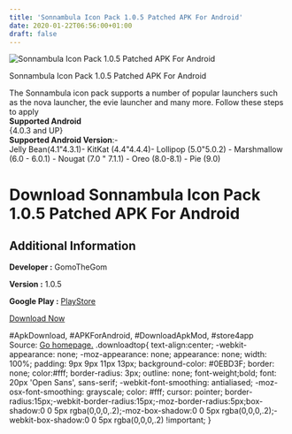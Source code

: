 ```yaml
---
title: 'Sonnambula Icon Pack 1.0.5 Patched APK For Android'
date: 2020-01-22T06:56:00+01:00
draft: false
---
```


![Sonnambula Icon Pack 1.0.5 Patched APK For Android](https://i0.wp.com/apkhome.net/wp-content/uploads/2020/01/Sonnambula-Icon-Pack-1.0.5-Patched.png "Sonnambula Icon Pack 1.0.5 Patched APK For Android")

  

Sonnambula Icon Pack 1.0.5 Patched APK For Android

The Sonnambula icon pack supports a number of popular launchers such as the nova launcher, the evie launcher and many more. Follow these steps to apply  
**Supported Android**  
{4.0.3 and UP}  
**Supported Android Version**:-  
Jelly Bean(4.1"4.3.1)- KitKat (4.4"4.4.4)- Lollipop (5.0"5.0.2) - Marshmallow (6.0 - 6.0.1) - Nougat (7.0 " 7.1.1) - Oreo (8.0-8.1) - Pie (9.0)

Download Sonnambula Icon Pack 1.0.5 Patched APK For Android
===========================================================

Additional Information
----------------------

**Developer :** GomoTheGom

**Version :** 1.0.5

**Google Play :** [PlayStore](https://play.google.com/store/apps/details?id=com.panotogomo.sonnambula)

  

[Download Now](https://store4app.co/post/sonnambula-icon-pack-1-0-5-patched-apk-for-android_1579611800)

  
#ApkDownload, #APKForAndroid, #DownloadApkMod, #store4app  
Source: [Go homepage.](https://store4app.co/post/sonnambula-icon-pack-1-0-5-patched-apk-for-android_1579611800) .downloadtop{ text-align:center; -webkit-appearance: none; -moz-appearance: none; appearance: none; width: 100%; padding: 9px 9px 11px 13px; background-color: #0EBD3F; border: none; color:#fff; border-radius: 3px; outline: none; font-weight;bold; font: 20px 'Open Sans', sans-serif; -webkit-font-smoothing: antialiased; -moz-osx-font-smoothing: grayscale; color: #fff; cursor: pointer; border-radius:15px;-webkit-border-radius:15px;-moz-border-radius:5px;box-shadow:0 0 5px rgba(0,0,0,.2);-moz-box-shadow:0 0 5px rgba(0,0,0,.2);-webkit-box-shadow:0 0 5px rgba(0,0,0,.2) !important; }